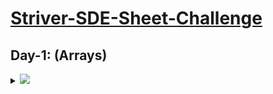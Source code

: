 # [Striver-SDE-Sheet-Challenge](https://takeuforward.org/interviews/strivers-sde-sheet-top-coding-interview-problems)

## Day-1: (Arrays)

<details>
  <summary><img id="array" src="https://img.shields.io/badge/Arrays-6-f00?style=for-the-badge"></summary>

| S.No. | Topic:  | Problems                                                                                                                     | Solutions | C++                                                                                                                                                                  | Video-Solution                                                                                                                                                            |
|-------|---------|------------------------------------------------------------------------------------------------------------------------------|-----------|----------------------------------------------------------------------------------------------------------------------------------------------------------------------|---------------------------------------------------------------------------------------------------------------------------------------------------------------------------|
| 1     | `Array` | [Set Matrix Zeroes](https://takeuforward.org/data-structure/set-matrix-zero)                                                 | ❌        | <a href="https://github.com/AkashSingh3031/Striver-SDE-Sheet-Challenge/blob/master/01%5D.%20Day-1%20(Arrays)/CodeStudio/1%5D.%20Set%20Matrix%20Zeros.cpp"><img src="https://img.shields.io/badge/CodeStudio-Solution-red"></a> <br> <a href="https://github.com/AkashSingh3031/Striver-SDE-Sheet-Challenge/blob/master/01%5D.%20Day-1%20(Arrays)/Leetcode/1%5D.%20Set%20Matrix%20Zeros.cpp"><img src="https://img.shields.io/badge/Leetcode-Solution-red"></a> | <a href="https://www.youtube.com/watch?v=M65xBewcqcI&list=PLgUwDviBIf0rPG3Ictpu74YWBQ1CaBkm2&index=7"><img src="https://img.shields.io/badge/Video-Solution-green"></a>  |
| 2     | `Array` | [Pascal’s Triangler](https://takeuforward.org/data-structure/program-to-generate-pascals-triangle)                           | ❌        | <a href="https://github.com/AkashSingh3031/Striver-SDE-Sheet-Challenge/blob/master/01%5D.%20Day-1%20(Arrays)/CodeStudio/2%5D.%20Pascal%E2%80%99s%20Triangle.cpp"><img src="https://img.shields.io/badge/CodeStudio-Solution-red"></a> <br> <a href="https://github.com/AkashSingh3031/Striver-SDE-Sheet-Challenge/blob/master/01%5D.%20Day-1%20(Arrays)/Leetcode/2%5D.%20Pascal%E2%80%99s%20Triangle.cpp"><img src="https://img.shields.io/badge/Leetcode-Solution-red"></a> | <a href="https://www.youtube.com/watch?v=6FLvhQjZqvM&list=PLgUwDviBIf0rPG3Ictpu74YWBQ1CaBkm2&index=8"><img src="https://img.shields.io/badge/Video-Solution-green"></a>  |
| 3     | `Array` | [Next Permutation](https://takeuforward.org/data-structure/next_permutation-find-next-lexicographically-greater-permutation) | ❌        | <a href="https://github.com/AkashSingh3031/Striver-SDE-Sheet-Challenge/blob/master/01%5D.%20Day-1%20(Arrays)/CodeStudio/3%5D.%20Next%20Permutation.cpp"><img src="https://img.shields.io/badge/CodeStudio-Solution-red"></a> <br> <a href="https://github.com/AkashSingh3031/Striver-SDE-Sheet-Challenge/blob/master/01%5D.%20Day-1%20(Arrays)/Leetcode/3%5D.%20Next%20Permutation.cpp"><img src="https://img.shields.io/badge/Leetcode-Solution-red"></a> | <a href="https://www.youtube.com/watch?v=LuLCLgMElus&list=PLgUwDviBIf0rPG3Ictpu74YWBQ1CaBkm2&index=9"><img src="https://img.shields.io/badge/Video-Solution-green"></a>  |
| 4     | `Array` | [Kadane’s Algorithm](https://takeuforward.org/data-structure/kadanes-algorithm-maximum-subarray-sum-in-an-array)             | ❌        | <a href="https://github.com/AkashSingh3031/Striver-SDE-Sheet-Challenge/blob/master/01%5D.%20Day-1%20(Arrays)/CodeStudio/4%5D.%20Kadane%E2%80%99s%20Algorithm.cpp"><img src="https://img.shields.io/badge/CodeStudio-Solution-red"></a> <br> <a href="https://github.com/AkashSingh3031/Striver-SDE-Sheet-Challenge/blob/master/01%5D.%20Day-1%20(Arrays)/Leetcode/4%5D.%20Kadane%E2%80%99s%20Algorithm.cpp"><img src="https://img.shields.io/badge/Leetcode-Solution-red"></a> | <a href="https://www.youtube.com/watch?v=w_KEocd__20&list=PLgUwDviBIf0rPG3Ictpu74YWBQ1CaBkm2&index=5"><img src="https://img.shields.io/badge/Video-Solution-green"></a>  |
| 5     | `Array` | [Sort an array of 0’s 1’s 2’s](https://takeuforward.org/data-structure/sort-an-array-of-0s-1s-and-2s)                        | ❌        | <a href="https://github.com/AkashSingh3031/Striver-SDE-Sheet-Challenge/blob/master/01%5D.%20Day-1%20(Arrays)/CodeStudio/5%5D.%20Sort%20an%20array%20of%200%E2%80%99s%201%E2%80%99s%202%E2%80%99s.cpp"><img src="https://img.shields.io/badge/CodeStudio-Solution-red"></a> <br> <a href="https://github.com/AkashSingh3031/Striver-SDE-Sheet-Challenge/blob/master/01%5D.%20Day-1%20(Arrays)/Leetcode/5%5D.%20Sort%20an%20array%20of%200%E2%80%99s%201%E2%80%99s%202%E2%80%99s.cpp"><img src="https://img.shields.io/badge/Leetcode-Solution-red"></a> | <a href="https://www.youtube.com/watch?v=oaVa-9wmpns&list=PLgUwDviBIf0rPG3Ictpu74YWBQ1CaBkm2&index=2"><img src="https://img.shields.io/badge/Video-Solution-green"></a>  |
| 6     | `Array` | [Stock buy and Sell](https://takeuforward.org/data-structure/stock-buy-and-sell)                                             | ❌        | <a href="https://github.com/AkashSingh3031/Striver-SDE-Sheet-Challenge/blob/master/01%5D.%20Day-1%20(Arrays)/CodeStudio/6%5D.%20Stock%20buy%20and%20Sell.cpp"><img src="https://img.shields.io/badge/CodeStudio-Solution-red"></a> <br> <a href="https://github.com/AkashSingh3031/Striver-SDE-Sheet-Challenge/blob/master/01%5D.%20Day-1%20(Arrays)/Leetcode/6%5D.%20Stock%20buy%20and%20Sell.cpp"><img src="https://img.shields.io/badge/Leetcode-Solution-red"></a> | <a href="https://www.youtube.com/watch?v=eMSfBgbiEjk&list=PLgUwDviBIf0rPG3Ictpu74YWBQ1CaBkm2&index=11"><img src="https://img.shields.io/badge/Video-Solution-green"></a> |

<br>
<div align="right">
  <h3><b><a href="#striver-sde-sheet-challenge">⬆️ Back to Top</a></b></h3>
</div>
<br>
</details>
